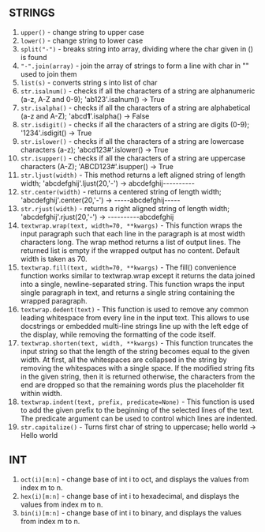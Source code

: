 ## STRINGS

1. `upper()` - change string to upper case 
2. `lower()` - change string to lower case
3. `split("-")` - breaks string into array, dividing where the char given in () is found
4. `"-".join(array)` - join the array of strings to form a line with char in "" used to join them
5. `list(s)` - converts string s into list of char
6. `str.isalnum()` - checks if all the characters of a string are alphanumeric (a-z, A-Z and 0-9); 'ab123'.isalnum() -> True
7. `str.isalpha()` - checks if all the characters of a string are alphabetical (a-z and A-Z); 'abcd**1**'.isalpha() -> False
8. `str.isdigit()` - checks if all the characters of a string are digits (0-9); '1234'.isdigit() -> True
9. `str.islower()` - checks if all the characters of a string are lowercase characters (a-z); 'abcd123#'.islower() -> True
10. `str.isupper()` - checks if all the characters of a string are uppercase characters (A-Z); 'ABCD123#'.isupper() -> True
11. `str.ljust(width)` - This method returns a left aligned string of length width; 'abcdefghij'.ljust(20,'-') -> abcdefghij----------  
12. `str.center(width)` - returns a centered string of length width; 'abcdefghij'.center(20,'-') -> -----abcdefghij-----
13. `str.rjust(width)` - returns a right aligned string of length width; 'abcdefghij'.rjust(20,'-') -> ----------abcdefghij
14.  `textwrap.wrap(text, width=70, **kwargs)` - This function wraps the input paragraph such that each line in the paragraph is at most width characters long. The wrap method returns a list of output lines. The returned list is empty if the wrapped output has no content. Default width is taken as 70.
15.  `textwrap.fill(text, width=70, **kwargs)` - The fill() convenience function works similar to textwrap.wrap except it returns the data joined into a single, newline-separated string. This function wraps the input single paragraph in text, and returns a single string containing the wrapped paragraph.
16. `textwrap.dedent(text)` - This function is used to remove any common leading whitespace from every line in the input text. This allows to use docstrings or embedded multi-line strings line up with the left edge of the display, while removing the formatting of the code itself.
17. `textwrap.shorten(text, width, **kwargs)` - This function truncates the input string so that the length of the string becomes equal to the given width. At first, all the whitespaces are collapsed in the string by removing the whitespaces with a single space. If the modified string fits in the given string, then it is returned otherwise, the characters from the end are dropped so that the remaining words plus the placeholder fit within width.
18. `textwrap.indent(text, prefix, predicate=None)` - This function is used to add the given prefix to the beginning of the selected lines of the text. The predicate argument can be used to control which lines are indented.
19. `str.capitalize()` - Turns first char of string to uppercase; hello world -> Hello world

## INT
1. `oct(i)[m:n]` - change base of int i to oct, and displays the values from index m to n.
2. `hex(i)[m:n]` - change base of int i to hexadecimal, and displays the values from index m to n.
3. `bin(i)[m:n]` - change base of int i to binary, and displays the values from index m to n.
